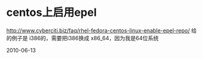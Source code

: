 # centos上启用epel


http://www.cyberciti.biz/faq/rhel-fedora-centos-linux-enable-epel-repo/
给的例子是 i386的，需要把i386换成 x86_64，因为我是64位系统


2010-06-13